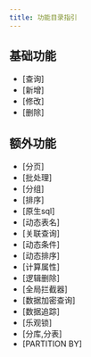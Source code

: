 ```yaml
---
title: 功能目录指引
---
```


## 基础功能
- [查询]
- [新增]
- [修改]
- [删除]

## 额外功能
- [分页]
- [批处理]
- [分组]
- [排序]
- [原生sql]
- [动态表名]
- [关联查询]
- [动态条件]
- [动态排序]
- [计算属性]
- [逻辑删除]
- [全局拦截器]
- [数据加密查询]
- [数据追踪]
- [乐观锁]
- [分库,分表]
- [PARTITION BY]